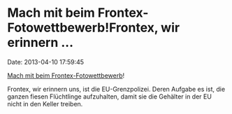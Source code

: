 Mach mit beim Frontex-Fotowettbewerb!Frontex, wir erinnern \...
===============================================================

Date: 2013-04-10 17:59:45

[Mach mit beim
Frontex-Fotowettbewerb](http://www.metronaut.de/2013/04/mach-mit-beim-frontex-fotowettbewerb/)!

Frontex, wir erinnern uns, ist die EU-Grenzpolizei. Deren Aufgabe es
ist, die ganzen fiesen Flüchtlinge aufzuhalten, damit sie die Gehälter
in der EU nicht in den Keller treiben.
